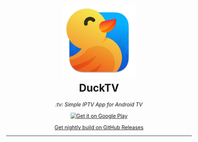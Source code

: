 <h1 align="center">
  <img src="./icon.png" alt="DuckTV Icon" width="200">
  <br>DuckTV<br>
</h1>

<p align="center"><em>:tv: Simple IPTV App for Android TV</em></p>

<p align="center">
  <a href='https://play.google.com/store/apps/details?id=me.lsong.mytv'>
    <img alt='Get it on Google Play' src='https://play.google.com/intl/en_us/badges/static/images/badges/en_badge_web_generic.png' width='250' />
  </a>
</p>

<p align="center">
  <a href='https://github.com/song940/mytv-android/releases'>Get nightly build on GitHub Releases</a>
</p>

----
